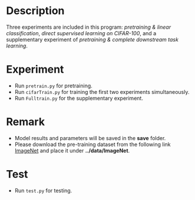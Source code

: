 # Description

Three experiments are included in this program: _pretraining & linear classification_, _direct supervised learning on CIFAR-100_, and a supplementary experiment of _pretraining & complete downstream task learning_. 

# Experiment

* Run ```pretrain.py```  for pretraining.
* Run ```cifarTrain.py``` for training the first two experiments simultaneously.
* Run ```Fulltrain.py``` for the supplementary experiment.
  
# Remark

* Model results and parameters will be saved in the __save__ folder.
* Please download the pre-training dataset from the following link [ImageNet](https://pan.baidu.com/s/1JWDda58yk0jmopLyUVKhBw?pwd=2acc) and place it under __../data/ImageNet__.

# Test

* Run ```test.py``` for testing.
